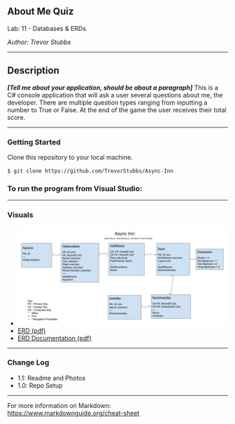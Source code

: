 ## About Me Quiz

Lab: 11 - Databases & ERDs

*Author: Trevor Stubbs*

----

## Description
***[Tell me about your application, should be about a paragraph]***
This is a C# console application that will ask a user several questions about me, the
developer. There are multiple question types ranging from inputting a number to True or False.
At the end of the game the user receives their total score.

---

### Getting Started
Clone this repository to your local machine.

```
$ git clone https://github.com/TrevorStubbs/Async-Inn
```

### To run the program from Visual Studio:

---

### Visuals
- ![ERD](assets/[ERD]AsyncInnTrevorStubbs.png)
- [ERD (pdf)](assets/[ERD]AsyncInnTrevorStubbs.pdf)
- [ERD Documentation (pdf)](assets/AsyncInnERDExplainedTrevorStubbs.pdf)


---

### Change Log
- 1.1: Readme and Photos
- 1.0: Repo Setup


------------------------------
For more information on Markdown: https://www.markdownguide.org/cheat-sheet
